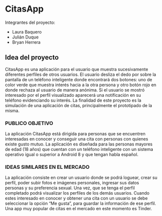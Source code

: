# CitasApp

Integrantes del proyecto:
- Laura Baquero
- Julián Duque
- Bryan Herrera

## Idea del proyecto 

CitasApp es una aplicación para el usuario que muestra sucesivamente diferentes perfiles de otros
usuarios. El usuario desliza el dedo por sobre la pantalla de un teléfono inteligente donde encontrará
dos botones: uno de color verde que muestra interés hacia a la otra persona y otro botón rojo en
donde rechaza al usuario de manera anónima. Si el usuario se mostró interesado por el perfil
visualizado aparecerá una notificación en su teléfono evidenciando su interés. La finalidad de este
proyecto es la simulación de una aplicación de citas, principalmente el prototipado de la misma.

### PUBLICO OBJETIVO

La aplicación CitasApp está dirigida para personas que se encuentren interesadas en conocer y
conseguir una cita con personas con quienes existe gusto mutuo. La aplicación es diseñada para
las personas mayores de edad (18 años) que cuentan con un teléfono inteligente con un sistema
operativo igual o superior a Android 8 y que tengan habla español.

### IDEAS SIMILARES EN EL MERCADO

La aplicación consiste en crear un usuario donde se podrá
loguear, crear su perfil, poder subir fotos e imágenes
personales, ingresar sus datos personas y su preferencia
sexual. Una vez, que se tenga el perfil completado podrá
visualizar los perfiles de los demás usuarios. Cuando estes
interesado en conocer y obtener una cita con un usuario se
debe seleccionar la opción “Me gusta”, para guardar la
información de ese perfil. Una app muy popular de citas en
el mercado en este momento es Tinder.
